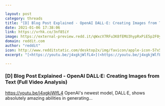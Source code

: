 ```yaml
---

layout: post
category: threads
title: "[D] Blog Post Explained - OpenAI DALL·E: Creating Images from Text (Full Video Analysis)"
date: 2021-01-06 17:38:06
link: https://vrhk.co/3nf85iY
image: https://external-preview.redd.it/qWxcV7RFu3K8fEMU3hypRxPiE5p2F0yQKoOOg-fa61M.jpg?width=480&height=251.308900524&auto=webp&crop=480:251.308900524,smart&s=9f86d71a039dc9d2ec708222cae003d974885750
domain: reddit.com
author: "reddit"
icon: http://www.redditstatic.com/desktop2x/img/favicon/apple-icon-57x57.png
excerpt: "[<https://youtu.be/j4xgkjWlfL4>](<https://youtu.be/j4xgkjWlfL4>) OpenAI's newest model, DALL·E, shows absolutely amazing abilities in generating..."

---
```


### [D] Blog Post Explained - OpenAI DALL·E: Creating Images from Text (Full Video Analysis)

[<https://youtu.be/j4xgkjWlfL4>](<https://youtu.be/j4xgkjWlfL4>) OpenAI's newest model, DALL·E, shows absolutely amazing abilities in generating...